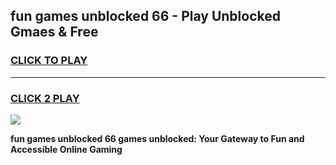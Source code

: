 
## fun games unblocked 66 - Play Unblocked Gmaes & Free
<h3>
<a href="https://premium.freeplayer.one?title=fun_games_unblocked_66&ref=19F">CLICK TO PLAY</a></h3>
<hr>

<h3>
<a href="https://premium.freeplayer.one?title=fun_games_unblocked_66&ref=19F">CLICK 2 PLAY</a>
  
</h3>

<a href="https://premium.freeplayer.one?title=fun_games_unblocked_66&ref=19F/"><img src="https://clearcache.store/games.png"></a>


**fun games unblocked 66 games unblocked: Your Gateway to Fun and Accessible Online Gaming**
